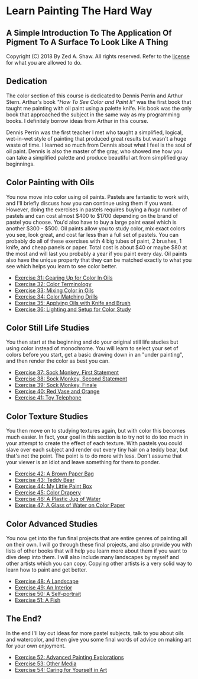 Learn Painting The Hard Way
===========================

A Simple Introduction To The Application Of Pigment To A Surface To Look Like A Thing
-------------------------------------------------------------------------------------

Copyright (C) 2018 By Zed A. Shaw. All rights reserved.  Refer to the [license](/license.html) for what you are allowed to do.

Dedication
----------

The color section of this course is dedicated to Dennis Perrin and Arthur Stern.  Arthur's book *"How To See Color and Paint It"* was the first book that taught me painting with oil paint using a palette knife.  His book was the only book that approached the subject in the same way as my programming books.  I definitely borrow ideas from Arthur in this course.  

Dennis Perrin was the first teacher I met who taught a simplified, logical, wet-in-wet style of painting that produced great results but wasn't a huge waste of time.  I learned so much from Dennis about what I feel is the soul of oil paint.  Dennis is also the master of the gray, who showed me how you can take a simplified palette and produce beautiful art from simplified gray beginnings.

Color Painting with Oils
------------------------

You now move into color using oil paints.  Pastels are fantastic to work with, and I'll briefly discuss how you can continue using them if you want.  However, doing the exercises in pastels requires buying a *huge* number of pastels and can cost almost $400 to $1700 depending on the brand of pastel you choose.  You'd also have to buy a large paint easel which is another $300 - $500.  Oil paints allow you to study color, mix exact colors you see, look great, and cost far less than a full set of pastels.  You can probably do all of these exercises with 4 big tubes of paint, 2 brushes, 1 knife, and cheap panels or paper.  Total cost is about $40 or maybe $80 at the most and will last you probably a year if you paint every day.  Oil paints also have the unique property that they can be matched exactly to what you see which helps you learn to see color better.

* [Exercise 31: Gearing Up for Color In Oils](ex31-gearing-up-for-color-in-oils/)
* [Exercise 32: Color Terminology](ex32-color-terminology/)
* [Exercise 33: Mixing Color in Oils](ex33-mixing-color-in-oils/)
* [Exercise 34: Color Matching Drills](ex34-color-matching-drills/)
* [Exercise 35: Applying Oils with Knife and Brush](ex35-applying-oils-with-a-knife-and-brush/)
* [Exercise 36: Lighting and Setup for Color Study](ex36-lighting-and-setup-for-color-study/)


Color Still Life Studies
------------------------

You then start at the beginning and do your original still life studies but using color instead of monochrome.  You will learn to select your set of colors before you start, get a basic drawing down in an "under painting", and then render the color as best you can.

* [Exercise 37: Sock Monkey, First Statement](ex37-sock-monkey-first-statement/)
* [Exercise 38: Sock Monkey, Second Statement](ex38-sock-monkey-second-statement/)
* [Exercise 39: Sock Monkey, Finale](ex39-sock-monkey-finale/)
* [Exercise 40: Red Vase and Orange](ex40-red-vase-and-orange/)
* [Exercise 41: Toy Telephone](ex41-toy-telephone/)

Color Texture Studies
---------------------

You then move on to studying textures again, but with color this becomes much easier.  In fact, your goal in this section is to try not to do too much in your attempt to create the effect of each texture.  With pastels you could slave over each subject and render out every tiny hair on a teddy bear, but that's not the point.  The point is to do more with less.  Don't assume that your viewer is an idiot and leave something for them to ponder.

* [Exercise 42: A Brown Paper Bag](ex42-a-brown-paper-bag/)
* [Exercise 43: Teddy Bear](ex43-teddy-bear/)
* [Exercise 44: My Little Paint Box](ex44-my-little-paint-box/)
* [Exercise 45: Color Drapery](ex45-color-drapery/)
* [Exercise 46: A Plastic Jug of Water](ex46-a-plastic-jug-of-water/)
* [Exercise 47: A Glass of Water on Color Paper](ex47-a-glass-of-water-on-color-paper/)

Color Advanced Studies
----------------------

You now get into the fun final projects that are entire genres of painting all on their own.  I will go through these final projects, and also provide you with lists of other books that will help you learn more about them if you want to dive deep into them.  I will also include many landscapes by myself and other artists which you can copy.  Copying other artists is a very solid way to learn how to paint and get better.

* [Exercise 48: A Landscape](ex48-a-landscape/)
* [Exercise 49: An Interior](ex49-an-interior/)
* [Exercise 50: A Self-portrait](ex50-a-self/)
* [Exercise 51: A Fish](ex51-a-fish/)

The End?
--------

In the end I'll lay out ideas for more pastel subjects, talk to you about oils and watercolor, and then give you some final words of advice on making art for your own enjoyment.

* [Exercise 52: Advanced Painting Explorations](ex52-advanced-painting-explorations/)
* [Exercise 53: Other Media](ex53-other-media/)
* [Exercise 54: Caring for Yourself in Art](ex54-caring-for-yourself-in-art/)

